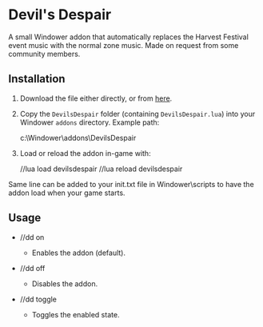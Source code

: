 Devil's Despair
================

A small Windower addon that automatically replaces the Harvest Festival event music with the normal zone music. Made on request from some community members.

Installation
------------
1. Download the file either directly, or from [here](https://github.com/Daleterrence/Devils-Despair/releases/tag/1.0). 
2. Copy the `DevilsDespair` folder (containing `DevilsDespair.lua`) into your Windower `addons` directory. Example path:

   c:\Windower\addons\DevilsDespair

3. Load or reload the addon in-game with:

   //lua load devilsdespair
   //lua reload devilsdespair

Same line can be added to your init.txt file in Windower\scripts to have the addon load when your game starts.

Usage
-----
- //dd on
  - Enables the addon (default).

- //dd off
  - Disables the addon.

- //dd toggle
  - Toggles the enabled state.
